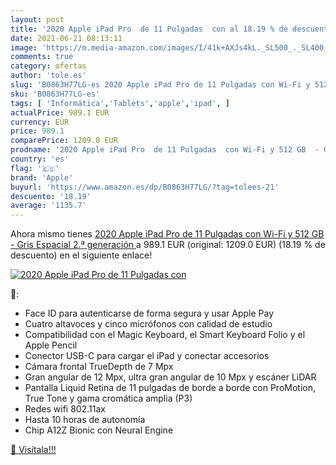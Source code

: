 ```yaml
---
layout: post
title: '2020 Apple iPad Pro  de 11 Pulgadas  con al 18.19 % de descuento'
date: 2021-06-21 08:13:11
image: 'https://m.media-amazon.com/images/I/41k+AXJs4kL._SL500_._SL400_.jpg'
comments: true
category: ofertas
author: 'tole.es'
slug: 'B0863H77LG-es 2020 Apple iPad Pro de 11 Pulgadas con Wi-Fi y 512 GB -...'
sku: 'B0863H77LG-es'
tags: [ 'Informática','Tablets','apple','ipad', ]
actualPrice: 989.1 EUR
currency: EUR
price: 989.1
comparePrice: 1209.0 EUR
prodname: '2020 Apple iPad Pro  de 11 Pulgadas  con Wi-Fi y 512 GB  - Gris Espacial  2.ª generación '
country: 'es'
flag: '🇪🇸'
brand: 'Apple'
buyurl: 'https://www.amazon.es/dp/B0863H77LG/?tag=tolees-21'
descuento: '18.19'
average: '1135.7'
---
```


Ahora mismo tienes [2020 Apple iPad Pro  de 11 Pulgadas  con Wi-Fi y 512 GB  - Gris Espacial  2.ª generación ](https://www.amazon.es/dp/B0863H77LG/?tag=tolees-21) a 989.1 EUR (original: 1209.0 EUR) (18.19 %  de descuento) en el siguiente enlace!

[![2020 Apple iPad Pro  de 11 Pulgadas  con](https://m.media-amazon.com/images/I/41k+AXJs4kL._SL500_._SL400_.jpg)](https://www.amazon.es/dp/B0863H77LG/?tag=tolees-21)

🔎:

- Face ID para autenticarse de forma segura y usar Apple Pay
- Cuatro altavoces y cinco micrófonos con calidad de estudio
- Compatibilidad con el Magic Keyboard, el Smart Keyboard Folio y el Apple Pencil
- Conector USB-C para cargar el iPad y conectar accesorios
- Cámara frontal TrueDepth de 7 Mpx
- Gran angular de 12 Mpx, ultra gran angular de 10 Mpx y escáner LiDAR
- Pantalla Liquid Retina de 11 pulgadas de borde a borde con ProMotion, True Tone y gama cromática amplia (P3)
- Redes wifi 802.11ax
- Hasta 10 horas de autonomía
- Chip A12Z Bionic con Neural Engine

[🛒 Visítala!!!](https://www.amazon.es/dp/B0863H77LG/?tag=tolees-21)
